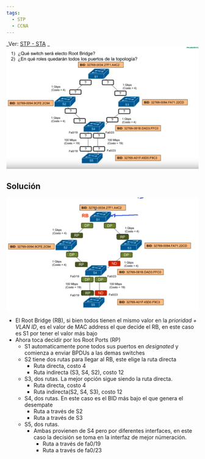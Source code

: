 ```yaml
---
tags:
  - STP
  - CCNA
---
```

_Ver: [STP - STA](STP%20-%20STA.md) _
![normal](../../_anexos_/Screenshot%20from%202024-01-02%2012-49-57.png)

## Solución

![](../../_anexos_/Screenshot%20from%202024-01-04%2011-02-53.png)
- El Root Bridge (RB), si bien todos tienen el mismo valor en la _prioridad + VLAN ID_, es el valor de MAC address el que decide el RB, en este caso es S1 por tener el valor más bajo
- Ahora toca decidir por los Root Ports (RP) 
	- S1 automaticamente pone todos sus puertos en _designated_ y comienza a enviar BPDUs a las demas switches
	- S2 tiene dos rutas para llegar al RB, este elige la ruta directa
		- Ruta directa, costo 4 
		- Ruta indirecta (S3, S4, S2), costo 12
	- S3, dos rutas. La mejor opción sigue siendo la ruta directa.
		- Ruta directa, costo 4
		- Ruta indirecta(S2, S4, S3), costo 12
	- S4, dos rutas. En este caso  es el BID más bajo el que genera el desempate
		- Ruta a través de S2
		- Ruta a través de S3
	- S5, dos rutas. 
		- Ambas provienen de S4 pero por diferentes interfaces, en este caso la decisión se toma en la interfaz de mejor númeración.
			- Ruta a través de fa0/19
			- Ruta a través de fa0/23